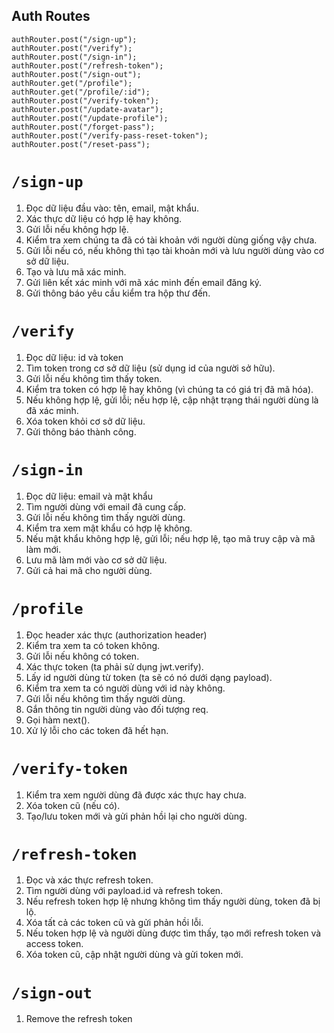 ## Auth Routes

```
authRouter.post("/sign-up");
authRouter.post("/verify");
authRouter.post("/sign-in");
authRouter.post("/refresh-token");
authRouter.post("/sign-out");
authRouter.get("/profile");
authRouter.get("/profile/:id");
authRouter.post("/verify-token");
authRouter.post("/update-avatar");
authRouter.post("/update-profile");
authRouter.post("/forget-pass");
authRouter.post("/verify-pass-reset-token");
authRouter.post("/reset-pass");
```

# `/sign-up`

1. Đọc dữ liệu đầu vào: tên, email, mật khẩu.
2. Xác thực dữ liệu có hợp lệ hay không.
3. Gửi lỗi nếu không hợp lệ.
4. Kiểm tra xem chúng ta đã có tài khoản với người dùng giống vậy chưa.
5. Gửi lỗi nếu có, nếu không thì tạo tài khoản mới và lưu người dùng vào cơ sở dữ liệu.
6. Tạo và lưu mã xác minh.
7. Gửi liên kết xác minh với mã xác minh đến email đăng ký.
8. Gửi thông báo yêu cầu kiểm tra hộp thư đến.

# `/verify`

1. Đọc dữ liệu: id và token
2. Tìm token trong cơ sở dữ liệu (sử dụng id của người sở hữu).
3. Gửi lỗi nếu không tìm thấy token.
4. Kiểm tra token có hợp lệ hay không (vì chúng ta có giá trị đã mã hóa).
5. Nếu không hợp lệ, gửi lỗi; nếu hợp lệ, cập nhật trạng thái người dùng là đã xác minh.
6. Xóa token khỏi cơ sở dữ liệu.
7. Gửi thông báo thành công.

# `/sign-in`

1. Đọc dữ liệu: email và mật khẩu
2. Tìm người dùng với email đã cung cấp.
3. Gửi lỗi nếu không tìm thấy người dùng.
4. Kiểm tra xem mật khẩu có hợp lệ không.
5. Nếu mật khẩu không hợp lệ, gửi lỗi; nếu hợp lệ, tạo mã truy cập và mã làm mới.
6. Lưu mã làm mới vào cơ sở dữ liệu.
7. Gửi cả hai mã cho người dùng.

# `/profile`

1. Đọc header xác thực (authorization header)
2. Kiểm tra xem ta có token không.
3. Gửi lỗi nếu không có token.
4. Xác thực token (ta phải sử dụng jwt.verify).
5. Lấy id người dùng từ token (ta sẽ có nó dưới dạng payload).
6. Kiểm tra xem ta có người dùng với id này không.
7. Gửi lỗi nếu không tìm thấy người dùng.
8. Gắn thông tin người dùng vào đối tượng req.
9. Gọi hàm next().
10. Xử lý lỗi cho các token đã hết hạn.

# `/verify-token`

1. Kiểm tra xem người dùng đã được xác thực hay chưa.
2. Xóa token cũ (nếu có).
3. Tạo/lưu token mới và gửi phản hồi lại cho người dùng.

# `/refresh-token`

1. Đọc và xác thực refresh token.
2. Tìm người dùng với payload.id và refresh token.
3. Nếu refresh token hợp lệ nhưng không tìm thấy người dùng, token đã bị lộ.
4. Xóa tất cả các token cũ và gửi phản hồi lỗi.
5. Nếu token hợp lệ và người dùng được tìm thấy, tạo mới refresh token và access token.
6. Xóa token cũ, cập nhật người dùng và gửi token mới.

# `/sign-out`

1. Remove the refresh token
